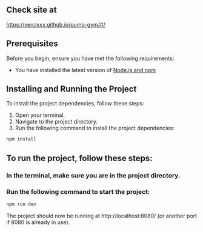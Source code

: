 ## Check site at
https://vercixxx.github.io/pump-gym/#/

## Prerequisites

Before you begin, ensure you have met the following requirements:

* You have installed the latest version of [Node.js and npm](https://nodejs.org/en/download/)

## Installing and Running the Project

To install the project dependencies, follow these steps:

1. Open your terminal.
2. Navigate to the project directory.
3. Run the following command to install the project dependencies:

```bash
npm install
```

## To run the project, follow these steps:

### In the terminal, make sure you are in the project directory.
### Run the following command to start the project:

```bash
npm run dev
```

The project should now be running at http://localhost:8080/ (or another port if 8080 is already in use).
